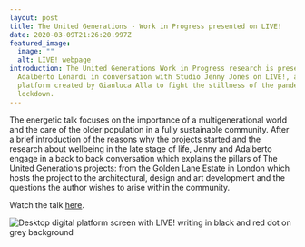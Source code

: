 ```yaml
---
layout: post
title: The United Generations - Work in Progress presented on LIVE!
date: 2020-03-09T21:26:20.997Z
featured_image:
  image: ""
  alt: LIVE! webpage
introduction: The United Generations Work in Progress research is presented by
  Adalberto Lonardi in conversation with Studio Jenny Jones on LIVE!, a digital
  platform created by Gianluca Alla to fight the stillness of the pandemic
  lockdown.
---
```

The energetic talk focuses on the importance of a multigenerational world and the care of the older population in a fully sustainable community. After a brief introduction of the reasons why the projects started and the research about wellbeing in the late stage of life, Jenny and Adalberto engage in a back to back conversation which explains the pillars of The United Generations projects: from the Golden Lane Estate in London which hosts the project to the architectural, design and art development and the questions the author wishes to arise within the community. 

Watch the talk [here](https://www.instagram.com/tv/B-pYSPfFEY3/).

![Desktop digital platform screen with LIVE! writing in black and red dot on grey background](/assets/uploads/live.jpg "LIVE! - Desktop digital platform")
